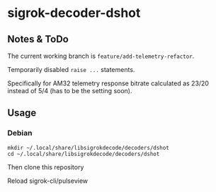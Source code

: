 # sigrok-decoder-dshot

## Notes & ToDo
The current working branch is `feature/add-telemetry-refactor`.

Temporarily disabled `raise ...` statements.

Specifically for AM32 telemetry response bitrate calculated as 23/20 instead of 5/4 (has to be the setting soon).


## Usage
### Debian

```
mkdir ~/.local/share/libsigrokdecode/decoders/dshot
cd ~/.local/share/libsigrokdecode/decoders/dshot
```

Then clone this repository

Reload sigrok-cli/pulseview
